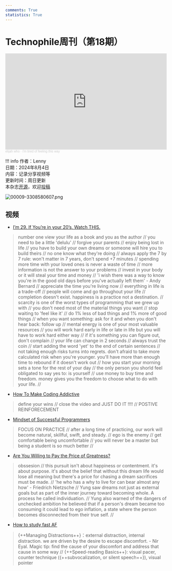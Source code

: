 ```yaml
---
comments: True
statistics: True
---
```


# Technophile周刊（第18期）

<iframe width="100%" height="300" scrolling="no" frameborder="no" allow="autoplay" src="https://w.soundcloud.com/player/?url=https%3A//api.soundcloud.com/tracks/344063501&color=%23ff5500&auto_play=false&hide_related=false&show_comments=true&show_user=true&show_reposts=false&show_teaser=true&visual=true"></iframe><div style="font-size: 10px; color: #cccccc;line-break: anywhere;word-break: normal;overflow: hidden;white-space: nowrap;text-overflow: ellipsis; font-family: Interstate,Lucida Grande,Lucida Sans Unicode,Lucida Sans,Garuda,Verdana,Tahoma,sans-serif;font-weight: 100;"><a href="https://soundcloud.com/elijahwho" title="‎elijah who" target="_blank" style="color: #cccccc; text-decoration: none;">‎elijah who</a> · <a href="https://soundcloud.com/elijahwho/imtiredoffeelingthisway" title="i&#x27;m tired of feeling this way" target="_blank" style="color: #cccccc; text-decoration: none;">i&#x27;m tired of feeling this way</a></div>

!!! info
    作者：Lenny<br>
    日期：2024年8月4日<br>
    内容：记录分享视频等<br>
    更新时间：周日更新<br>
    本杂志[开源](https://github.com/LennyChenLaw/Weekly)，欢迎[投稿](https://github.com/LennyChenLaw/Weekly/issues)


![00009-3308580607.png](https://s2.loli.net/2024/11/12/SJcABkxGseY7mZg.png)

## 视频
+ [I’m 29. If You’re in your 20’s, Watch THIS.](https://www.youtube.com/watch?v=VT1PC2Zmq2o)
>number one view your life as a book and you as the author // you need to be a little 'delulu' // forgive your parents // enjoy being lost in life // you have to build your own dreams or someone will hire you to build theirs // no one know what they're doing // always apply the 7 by 7 rule: won't matter in 7 years, don't spend +7 minutes // spending more time with your loved ones is never a waste of time // more information is not the answer to your problems // invest in your body or it will steal your time and money // 'i wish there was a way to know you're in the good old days before you've actually left them' - Andy Bernard // appreciate the time you're living now // everything in life is a trade-off // people will come and go throughout your life // completion doesn't exist. happiness is a practice not a destination. // scarcity is one of the worst types of programming that we grew up with // you don't need most of the material things you want // stop waiting to 'feel like it' // do 1% less of bad things and 1% more of good things // when you want something: ask for it and when you don't hear back: follow up // mental energy is one of your most valuable resources // you will work hard early in life or late in life but you will have to work hard either way // if it's something you can figure out, don't complain // your life can change in 2 seconds // always trust the coin // start adding the word 'yet' to the end of certain sentences // not taking enough risks turns into regrets. don't afraid to take more calculated risk when you're younger. you'll have more than enough time to rebound if it doesn't work out // how you start your morning sets a tone for the rest of your day // the only person you shorld feel obligated to say yes to: is yourself // use money to buy time and freedom. money gives you the freedom to choose what to do with your life. // 

+ [How To Make Coding Addictive](https://www.youtube.com/watch?v=K7hU_z9X4Kk)
>define your wins // close the video and JUST DO IT !!!! // POSTIVE REINFORECEMENT

+ [Mindset of Successful Programmers](https://www.youtube.com/watch?v=nogh434ykF0)
>FOCUS ON PRACTICE // after a long time of practicing, our work will become natural, skillful, swift, and steady. // ego is the enemy // get comfortable being uncomfortable // 
you will never be a master but being a student is so much better // 

+ [Are You Willing to Pay the Price of Greatness?](https://www.youtube.com/watch?v=o7TcCr3uRkg)
>obssesion // this pursuit isn't 
about happiness or contentment. it's about purpose. it's about the belief that without this dream life would lose all meaning but there's a price for chasing a dream sacrifices must be made. // 'he who has a why to live for can bear almost any how' - Friedrich Nietzsche // Yung saw dreams not just as external goals but as part of the inner journey toward becoming whole. A process he called individuation. // Yung also warned of the dangers of unchecked ambition he believed that if a person's dream became too consuming it could lead to ego inflation, a state where the person becomes disconnected from their true self. // 

+ [How to study fast AF](https://www.youtube.com/watch?v=JI4fvr3iBrk)
>{++Managing Distractions++}：external distraction, internal distraction. we are driven by the desire to escape discomfort. - Nir Eyal. Magic tip: find the cause of your discomfort and address that cause in some way // {++Speed-reading Basics++}: visual pacer, counter technique ({++subvocalization, or silent speech++}), visual pointer 






